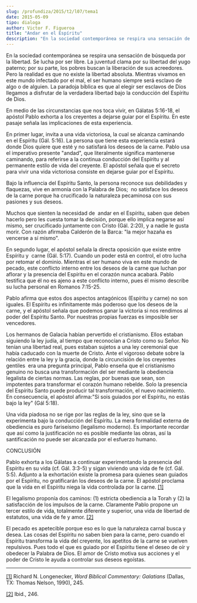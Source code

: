 ```yaml
---
slug: /profundiza/2015/t2/l07/tema1
date: 2015-05-09
tipo: dialoga
author: Victor F. Figueroa
title: "Andar en el Espíritu"
description: "En la sociedad contemporánea se respira una sensación de búsqueda por la  libertad. Se lucha por ser libre. La juventud clama por su libertad del yugo  paterno; por su parte, los pobres buscan la liberación de sus acreedores. Pero  la realidad es que no existe la libertad abso..."
---
```


En la sociedad contemporánea se respira una sensación de búsqueda por la libertad. Se lucha por ser libre. La juventud clama por su libertad del yugo paterno; por su parte, los pobres buscan la liberación de sus acreedores. Pero la realidad es que no existe la libertad absoluta. Mientras vivamos en este mundo infectado por el mal, el ser humano siempre será esclavo de algo o de alguien. La paradoja bíblica es que al elegir ser esclavos de Dios llegamos a disfrutar de la verdadera libertad bajo la conducción del Espíritu de Dios.

En medio de las circunstancias que nos toca vivir, en Gálatas 5:16-18, el apóstol Pablo exhorta a los creyentes a dejarse guiar por el Espíritu. En este pasaje señala las implicaciones de esta experiencia.

En primer lugar, invita a una vida victoriosa, la cual se alcanza caminando en el Espíritu (Gál. 5:16). La persona que tiene esta experiencia estará donde Dios quiere que esté y no satisfará los deseos de la carne. Pablo usa el imperativo presente "andad", que literalmente significa mantenerse caminando, para referirse a la continua conducción del Espíritu y al permanente estilo de vida del creyente. El apóstol señala que el secreto para vivir una vida victoriosa consiste en dejarse guiar por el Espíritu.

Bajo la influencia del Espíritu Santo, la persona reconoce sus debilidades y flaquezas, vive en armonía con la Palabra de Dios;  no satisface los deseos de la carne porque ha crucificado la naturaleza pecaminosa con sus pasiones y sus deseos.

Muchos que sienten la necesidad de  andar en el Espíritu, saben que deben hacerlo pero les cuesta tomar la decisión, porque ello implica negarse así mismo, ser crucificado juntamente con Cristo (Gál. 2:20), y a nadie le gusta morir. Con razón afirmaba Calderón de la Barca: "la mejor hazaña es vencerse a sí mismo".

En segundo lugar, el apóstol señala la directa oposición que existe entre Espíritu y  carne (Gál. 5:17). Cuando un poder está en control, el otro lucha por retomar el dominio. Mientras el ser humano viva en este mundo de pecado, este conflicto interno entre los deseos de la carne que luchan por aflorar y la presencia del Espíritu en el corazón nunca acabará. Pablo testifica que él no es ajeno a este conflicto interno, pues él mismo describe su lucha personal en Romanos 7:15-25.

Pablo afirma que estos dos aspectos antagónicos (Espíritu y carne) no son iguales. El Espíritu es infinitamente más poderoso que los deseos de la carne, y el apóstol señala que podemos ganar la victoria si nos rendimos al poder del Espíritu Santo. Por nuestras propias fuerzas es imposible ser vencedores.

Los hermanos de Galacia habían pervertido el cristianismo. Ellos estaban siguiendo la ley judía, al tiempo que reconocían a Cristo como su Señor. No tenían una libertad real, pues estaban sujetos a una ley ceremonial que había caducado con la muerte de Cristo. Ante el vigoroso debate sobre la relación entre la ley y la gracia, donde la circuncisión de los creyentes gentiles  era una pregunta principal, Pablo enseña que el cristianismo genuino no busca una transformación del ser mediante la obediencia legalista de ciertas normas. Las reglas, por buenas que sean, son impotentes para transformar el corazón humano rebelde. Solo la presencia del Espíritu Santo puede producir tal transformación, el nuevo nacimiento. En consecuencia, el apóstol afirma:"Si sois guiados por el Espíritu, no estás bajo la ley" (Gál 5:18).

Una vida piadosa no se rige por las reglas de la ley, sino que se la experimenta bajo la conducción del Espíritu. La mera formalidad externa de obediencia es puro fariseísmo (legalismo moderno). Es importante recordar que así como la justificación no es posible mediante las obras, así la santificación no puede ser alcanzada por el esfuerzo humano.

CONCLUSIÓN

Pablo exhorta a los Gálatas a continuar experimentando la presencia del Espíritu en su vida (cf. Gál. 3:3-5) y sigan viviendo una vida de fe (cf. Gál. 5:5). Adjunto a la exhortación existe la promesa para quienes sean guiados por el Espíritu, no gratificarán los deseos de la carne. El apóstol proclama que la vida en el Espíritu niega la vida controlada por la carne. [[1]](#_ftn1 "")

El legalismo proponía dos caminos: (1) estricta obediencia a la Torah y (2) la satisfacción de los impulsos de la carne. Claramente Pablo propone un tercer estilo de vida, totalmente diferente y superior, una vida de libertad de estatutos, una vida de fe y amor. [[2]](#_ftn2 "")

El pecado es apetecible porque eso es lo que la naturaleza carnal busca y desea. Las cosas del Espíritu no saben bien para la carne, pero cuando el Espíritu transforma la vida del creyente, los apetitos de la carne se vuelven repulsivos. Pues todo el que es guiado por el Espíritu tiene el deseo de oír y obedecer la Palabra de Dios. El amor de Cristo motiva sus acciones y el poder de Cristo le ayuda a controlar sus deseos egoístas.

* * *

[[1]](#_ftnref1 "") Richard N. Longenecker, _Word Biblical Commentary: Galatians_ (Dallas, TX: Thomas Nelson, 1990), 245.

[[2]](#_ftnref2 "") Ibid., 246.
